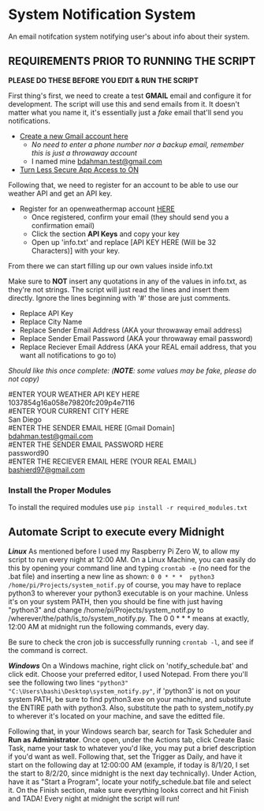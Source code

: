 # System Notification System

An email notifcation system notifying user's about info about their system.

## REQUIREMENTS PRIOR TO RUNNING THE SCRIPT 

**PLEASE DO THESE BEFORE YOU EDIT & RUN THE SCRIPT**

First thing's first, we need to create a test **GMAIL** email and configure it for development. The script will use this and send emails from it. It doesn't matter what you name it, it's essentially just a *fake* email that'll send you notifications. 

- [Create a new Gmail account here](https://accounts.google.com/signup/v2/webcreateaccount?flowName=GlifWebSignIn&flowEntry=SignUp)
  - *No need to enter a phone number nor a backup email, remember this is just a throwaway account*
  - I named mine bdahman.test@gmail.com
- [Turn Less Secure App Access to ON](https://myaccount.google.com/lesssecureapps)

Following that, we need to register for an account to be able to use our weather API and get an API key.

- Register for an openweathermap account [HERE](https://home.openweathermap.org/users/sign_up)
  - Once registered, confirm your email (they should send you a confirmation email)
  - Click the section **API Keys** and copy your key
  - Open up 'info.txt' and replace [API KEY HERE (Will be 32 Characters)] with your key.
  
From there we can start filling up our own values inside info.txt

Make sure to **NOT** insert any quotations in any of the values in info.txt, as they're not strings. The script will just read the lines and insert them directly. Ignore the lines beginning with '#' those are just comments.

- Replace API Key
- Replace City Name
- Replace Sender Email Address (AKA your throwaway email address)
- Replace Sender Email Password (AKA your throwaway email password)
- Replace Reciever Email Address (AKA your REAL email address, that you want all notifications to go to)

*Should like this once complete: (**NOTE**: some values may be fake, please do not copy)*

#ENTER YOUR WEATHER API KEY HERE <br />
1037854g16a058e79820fc209p4e7116 <br />
#ENTER YOUR CURRENT CITY HERE <br />
San Diego <br />
#ENTER THE SENDER EMAIL HERE [Gmail Domain] <br />
bdahman.test@gmail.com <br />
#ENTER THE SENDER EMAIL PASSWORD HERE <br />
password90 <br />
#ENTER THE RECIEVER EMAIL HERE (YOUR REAL EMAIL) <br />
bashierd97@gmail.com <br />

### Install the Proper Modules

To install the required modules use ```pip install -r required_modules.txt```

## Automate Script to execute every Midnight 

**_Linux_**
As mentioned before I used my Raspberry Pi Zero W, to allow my script to run every night at 12:00 AM. On a Linux Machine, you can easily do this by opening your command line and typing ```crontab -e``` (no need for the .bat file) and inserting a new line as shown:
```0 0 * * *  python3 /home/pi/Projects/system_notif.py``` of course, you may have to replace python3 to wherever your python3 executable is on your machine. Unless it's on your system PATH, then you should be fine with just having "python3" and change /home/pi/Projects/system_notif.py to /wherever/the/path/is_to/system_notify.py. The 0 0 * * * means at exactly, 12:00 AM at midnight run the following commands, every day.

Be sure to check the cron job is successfully running ```crontab -l```, and see if the command is correct.

**_Windows_**
On a Windows machine, right click on 'notify_schedule.bat' and click edit. Choose your preferred editor, I used Notepad. From there you'll see the following two lines ```"python3" "C:\Users\bashi\Desktop\system_notify.py"```, if 'python3' is not on your system PATH, be sure to find python3.exe on your machine, and substitute the ENTIRE path with python3. Also, substitute the path to system_notify.py to wherever it's located on your machine, and save the editted file.

Following that, in your Windows search bar, search for Task Scheduler and **Run as Administrator**. Once open, under the Actions tab, click Create Basic Task, name your task to whatever you'd like, you may put a brief description if you'd want as well. Following that, set the Trigger as Daily, and have it start on the following day at 12:00:00 AM (example, if today is 8/1/20, I set the start to 8/2/20, since midnight is the next day technically). Under Action, have it as "Start a Program", locate your notify_schedule.bat file and select it. On the Finish section, make sure everything looks correct and hit Finish and TADA! Every night at midnight the script will run!
